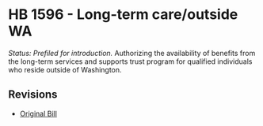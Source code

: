 # HB 1596 - Long-term care/outside WA
*Status: Prefiled for introduction.*
Authorizing the availability of benefits from the long-term services and supports trust program for qualified individuals who reside outside of Washington.

## Revisions
* [Original Bill](1/)
